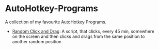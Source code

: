# AutoHotkey-Programs
A collection of my favourite AutoHotkey Programs.
- [Random Click and Drag](Random_Click_and_Drag.exe): A script, that clicks, every 45 min, somewhere on the screen and then clicks and drags from the same position to another random position.
